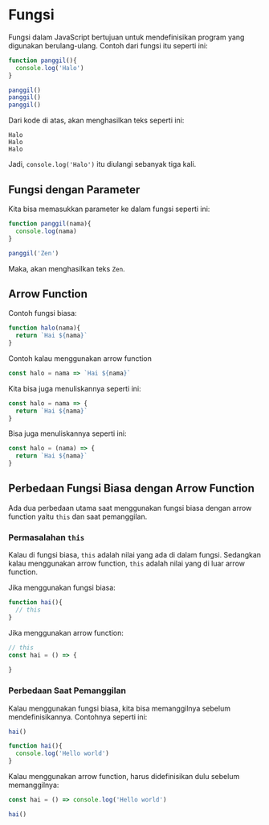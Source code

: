 # Fungsi

Fungsi dalam JavaScript bertujuan untuk mendefinisikan program yang digunakan berulang-ulang. Contoh dari fungsi itu seperti ini:

```javascript
function panggil(){
  console.log('Halo')
}

panggil()
panggil()
panggil()
```

Dari kode di atas, akan menghasilkan teks seperti ini:

```
Halo
Halo
Halo
```

Jadi, `console.log('Halo')` itu diulangi sebanyak tiga kali.

## Fungsi dengan Parameter

Kita bisa memasukkan parameter ke dalam fungsi seperti ini:

```javascript
function panggil(nama){
  console.log(nama)
}

panggil('Zen')
```

Maka, akan menghasilkan teks `Zen`.

## Arrow Function

Contoh fungsi biasa:

```javascript
function halo(nama){
  return `Hai ${nama}`
}
```

Contoh kalau menggunakan arrow function

```javascript
const halo = nama => `Hai ${nama}`
```

Kita bisa juga menuliskannya seperti ini:

```javascript
const halo = nama => {
  return `Hai ${nama}`
}
```

Bisa juga menuliskannya seperti ini:

```javascript
const halo = (nama) => {
  return `Hai ${nama}`
}
```

## Perbedaan Fungsi Biasa dengan Arrow Function

Ada dua perbedaan utama saat menggunakan fungsi biasa dengan arrow function yaitu `this` dan saat pemanggilan.

### Permasalahan `this`

Kalau di fungsi biasa, `this` adalah nilai yang ada di dalam fungsi. Sedangkan kalau menggunakan arrow function, `this` adalah nilai yang di luar arrow function.

Jika menggunakan fungsi biasa:

```javascript
function hai(){
  // this
}
```

Jika menggunakan arrow function:

```javascript
// this
const hai = () => {
  
}
```

### Perbedaan Saat Pemanggilan

Kalau menggunakan fungsi biasa, kita bisa memanggilnya sebelum mendefinisikannya. Contohnya seperti ini:

```javascript
hai()

function hai(){
  console.log('Hello world')
}
```

Kalau menggunakan arrow function, harus didefinisikan dulu sebelum memanggilnya:

```javascript
const hai = () => console.log('Hello world')

hai()
```